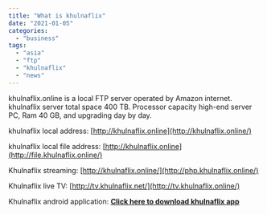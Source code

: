 ```yaml
---
title: "What is khulnaflix"
date: "2021-01-05"
categories: 
  - "business"
tags: 
  - "asia"
  - "ftp"
  - "khulnaflix"
  - "news"
---
```


khulnaflix.online is a local FTP server operated by Amazon internet. khulnaflix server total space 400 TB. Processor capacity high-end server PC, Ram 40 GB, and upgrading day by day.

khulnaflix local address: [http://khulnaflix.online](http://khulnaflix.online/)

khulnaflix local file address: [http://khulnaflix.online](http://file.khulnaflix.online/)

Khulnaflix streaming: [http://khulnaflix.online/](http://php.khulnaflix.online/)

Khulnaflix live TV: [http://tv.khulnaflix.net/](http://tv.khulnaflix.online/)

Khulnaflix android application: **[Click here to download khulnaflix app](https://drive.google.com/file/d/188-hVOJJT-O9Ayktx8wWk3HCw01IafXx/view?usp=sharing)**
